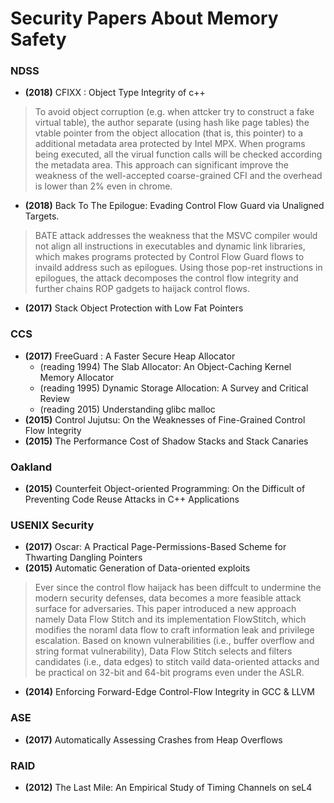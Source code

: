 # Security Papers About Memory Safety

### NDSS

* **(2018)** CFIXX : Object Type Integrity of c++
> To avoid object corruption (e.g. when attcker try to construct a fake virtual table), the author separate (using hash like page tables) the vtable pointer from the object allocation (that is, this pointer) to a additional metadata area protected by Intel MPX. When programs being executed, all the virual function calls will be checked according the metadata area. This approach can significant improve the weakness of the well-accepted coarse-grained CFI and the overhead is lower than 2% even in chrome.
* **(2018)** Back To The Epilogue: Evading Control Flow Guard via Unaligned Targets.
> BATE attack addresses the weakness that the MSVC compiler would not align all instructions in executables and dynamic link libraries, which makes programs protected by Control Flow Guard flows to invaild address such as epilogues. Using those pop-ret instructions in epilogues, the attack decomposes the control flow integrity and further chains ROP gadgets to haijack control flows.
* **(2017)** Stack Object Protection with Low Fat Pointers

### CCS

* **(2017)** FreeGuard : A Faster Secure Heap Allocator
  * (reading 1994) The Slab Allocator: An Object-Caching Kernel Memory Allocator
  * (reading 1995) Dynamic Storage Allocation: A Survey and Critical Review
  * (reading 2015) Understanding glibc malloc
* **(2015)** Control Jujutsu: On the Weaknesses of Fine-Grained Control Flow Integrity
* **(2015)** The Performance Cost of Shadow Stacks and Stack Canaries

### Oakland

* **(2015)** Counterfeit Object-oriented Programming: On the Difficult of Preventing Code Reuse Attacks in C++ Applications

### USENIX Security

* **(2017)** Oscar: A Practical Page-Permissions-Based Scheme for Thwarting Dangling Pointers
* **(2015)** Automatic Generation of Data-oriented exploits
> Ever since the control flow haijack has been diffcult to undermine the modern security defenses, data becomes a more feasible attack surface for adversaries. This paper introduced a new approach namely Data Flow Stitch and its implementation FlowStitch, which modifies the noraml data flow to craft information leak and privilege escalation. Based on known vulnerabilities (i.e., buffer overflow and string format vulnerability), Data Flow Stitch selects and filters candidates (i.e., data edges) to stitch vaild data-oriented attacks and be practical on 32-bit and 64-bit programs even under the ASLR.
* **(2014)** Enforcing Forward-Edge Control-Flow Integrity in GCC & LLVM

### ASE

* **(2017)** Automatically Assessing Crashes from Heap Overflows

### RAID

* **(2012)** The Last Mile: An Empirical Study of Timing Channels on seL4

